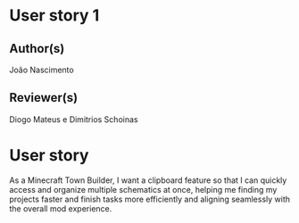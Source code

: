 # User story 1
## Author(s)
João Nascimento
## Reviewer(s)
Diogo Mateus e Dimitrios Schoinas
# User story
As a Minecraft Town Builder, I want a clipboard feature so that I can quickly access and organize multiple schematics at once, helping me finding my projects faster and finish tasks more efficiently and aligning seamlessly with the overall mod experience.
